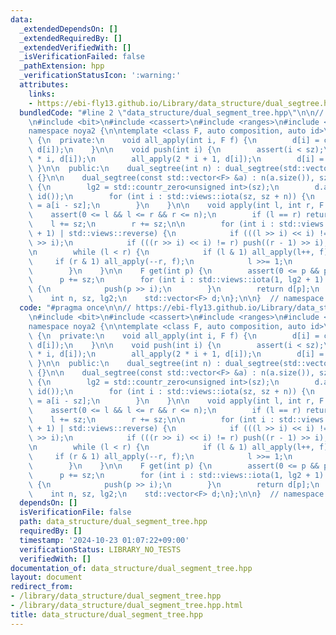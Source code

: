 ```yaml
---
data:
  _extendedDependsOn: []
  _extendedRequiredBy: []
  _extendedVerifiedWith: []
  _isVerificationFailed: false
  _pathExtension: hpp
  _verificationStatusIcon: ':warning:'
  attributes:
    links:
    - https://ebi-fly13.github.io/Library/data_structure/dual_segtree.hpp
  bundledCode: "#line 2 \"data_structure/dual_segment_tree.hpp\"\n\n// https://ebi-fly13.github.io/Library/data_structure/dual_segtree.hpp\n\
    \n#include <bit>\n#include <cassert>\n#include <ranges>\n#include <vector>\n\n\
    namespace noya2 {\n\ntemplate <class F, auto composition, auto id>\nstruct dual_segtree\
    \ {\n  private:\n    void all_apply(int i, F f) {\n        d[i] = composition(f,\
    \ d[i]);\n    }\n\n    void push(int i) {\n        assert(i < sz);\n        all_apply(2\
    \ * i, d[i]);\n        all_apply(2 * i + 1, d[i]);\n        d[i] = id();\n   \
    \ }\n\n  public:\n    dual_segtree(int n) : dual_segtree(std::vector<F>(n, id()))\
    \ {}\n\n    dual_segtree(const std::vector<F> &a) : n(a.size()), sz(std::bit_ceil(a.size()))\
    \ {\n        lg2 = std::countr_zero<unsigned int>(sz);\n        d.assign(2 * sz,\
    \ id());\n        for (int i : std::views::iota(sz, sz + n)) {\n            d[i]\
    \ = a[i - sz];\n        }\n    }\n\n    void apply(int l, int r, F f) {\n    \
    \    assert(0 <= l && l <= r && r <= n);\n        if (l == r) return;\n\n    \
    \    l += sz;\n        r += sz;\n\n        for (int i : std::views::iota(1, lg2\
    \ + 1) | std::views::reverse) {\n            if (((l >> i) << i) != l) push(l\
    \ >> i);\n            if (((r >> i) << i) != r) push((r - 1) >> i);\n        }\n\
    \n        while (l < r) {\n            if (l & 1) all_apply(l++, f);\n       \
    \     if (r & 1) all_apply(--r, f);\n            l >>= 1;\n            r >>= 1;\n\
    \        }\n    }\n\n    F get(int p) {\n        assert(0 <= p && p < n);\n  \
    \      p += sz;\n        for (int i : std::views::iota(1, lg2 + 1) | std::views::reverse)\
    \ {\n            push(p >> i);\n        }\n        return d[p];\n    }\n\n  private:\n\
    \    int n, sz, lg2;\n    std::vector<F> d;\n};\n\n}  // namespace noya2\n"
  code: "#pragma once\n\n// https://ebi-fly13.github.io/Library/data_structure/dual_segtree.hpp\n\
    \n#include <bit>\n#include <cassert>\n#include <ranges>\n#include <vector>\n\n\
    namespace noya2 {\n\ntemplate <class F, auto composition, auto id>\nstruct dual_segtree\
    \ {\n  private:\n    void all_apply(int i, F f) {\n        d[i] = composition(f,\
    \ d[i]);\n    }\n\n    void push(int i) {\n        assert(i < sz);\n        all_apply(2\
    \ * i, d[i]);\n        all_apply(2 * i + 1, d[i]);\n        d[i] = id();\n   \
    \ }\n\n  public:\n    dual_segtree(int n) : dual_segtree(std::vector<F>(n, id()))\
    \ {}\n\n    dual_segtree(const std::vector<F> &a) : n(a.size()), sz(std::bit_ceil(a.size()))\
    \ {\n        lg2 = std::countr_zero<unsigned int>(sz);\n        d.assign(2 * sz,\
    \ id());\n        for (int i : std::views::iota(sz, sz + n)) {\n            d[i]\
    \ = a[i - sz];\n        }\n    }\n\n    void apply(int l, int r, F f) {\n    \
    \    assert(0 <= l && l <= r && r <= n);\n        if (l == r) return;\n\n    \
    \    l += sz;\n        r += sz;\n\n        for (int i : std::views::iota(1, lg2\
    \ + 1) | std::views::reverse) {\n            if (((l >> i) << i) != l) push(l\
    \ >> i);\n            if (((r >> i) << i) != r) push((r - 1) >> i);\n        }\n\
    \n        while (l < r) {\n            if (l & 1) all_apply(l++, f);\n       \
    \     if (r & 1) all_apply(--r, f);\n            l >>= 1;\n            r >>= 1;\n\
    \        }\n    }\n\n    F get(int p) {\n        assert(0 <= p && p < n);\n  \
    \      p += sz;\n        for (int i : std::views::iota(1, lg2 + 1) | std::views::reverse)\
    \ {\n            push(p >> i);\n        }\n        return d[p];\n    }\n\n  private:\n\
    \    int n, sz, lg2;\n    std::vector<F> d;\n};\n\n}  // namespace noya2"
  dependsOn: []
  isVerificationFile: false
  path: data_structure/dual_segment_tree.hpp
  requiredBy: []
  timestamp: '2024-10-23 01:07:22+09:00'
  verificationStatus: LIBRARY_NO_TESTS
  verifiedWith: []
documentation_of: data_structure/dual_segment_tree.hpp
layout: document
redirect_from:
- /library/data_structure/dual_segment_tree.hpp
- /library/data_structure/dual_segment_tree.hpp.html
title: data_structure/dual_segment_tree.hpp
---
```

